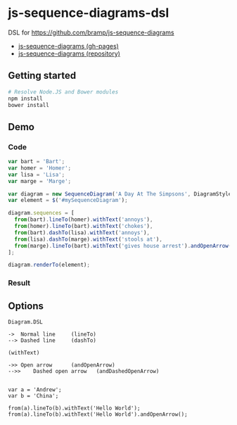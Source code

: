 js-sequence-diagrams-dsl
========================

DSL for https://github.com/bramp/js-sequence-diagrams

- [js-sequence-diagrams (gh-pages)](http://bramp.github.io/js-sequence-diagrams/)
- [js-sequence-diagrams (repository)](https://github.com/bramp/js-sequence-diagrams/)

## Getting started

```bash
# Resolve Node.JS and Bower modules
npm install
bower install
```

## Demo

### Code

```js
var bart = 'Bart';
var homer = 'Homer';
var lisa = 'Lisa';
var marge = 'Marge';

var diagram = new SequenceDiagram('A Day At The Simpsons', DiagramStyle.handDrawn);
var element = $('#mySequenceDiagram');

diagram.sequences = [
  from(bart).lineTo(homer).withText('annoys'),
  from(homer).lineTo(bart).withText('chokes'),
  from(bart).dashTo(lisa).withText('annoys'),
  from(lisa).dashTo(marge).withText('stools at'),
  from(marge).lineTo(bart).withText('gives house arrest').andOpenArrow()
];

diagram.renderTo(element);
```

### Result

## Options

```
Diagram.DSL

->	Normal line		(lineTo)
-->	Dashed line		(dashTo)

(withText)

->>	Open arrow		(andOpenArrow)
-->>	Dashed open arrow	(andDashedOpenArrow)


var a = 'Andrew';
var b = 'China';

from(a).lineTo(b).withText('Hello World');
from(a).lineTo(b).withText('Hello World').andOpenArrow();
```
